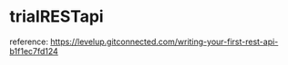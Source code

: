 # trialRESTapi
reference: https://levelup.gitconnected.com/writing-your-first-rest-api-b1f1ec7fd124
